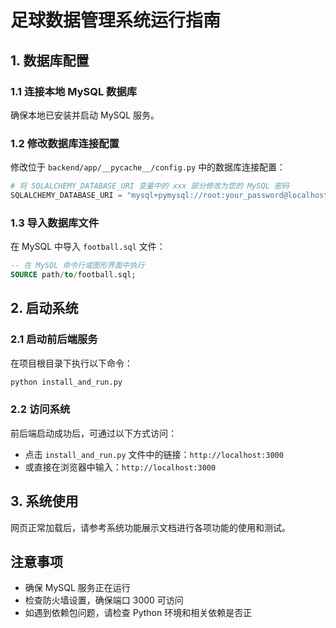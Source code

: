 # 足球数据管理系统运行指南

## 1. 数据库配置

### 1.1 连接本地 MySQL 数据库
确保本地已安装并启动 MySQL 服务。

### 1.2 修改数据库连接配置
修改位于 `backend/app/__pycache__/config.py` 中的数据库连接配置：

```python
# 将 SQLALCHEMY_DATABASE_URI 变量中的 xxx 部分修改为您的 MySQL 密码
SQLALCHEMY_DATABASE_URI = "mysql+pymysql://root:your_password@localhost/football_management_system"
```

### 1.3 导入数据库文件
在 MySQL 中导入 `football.sql` 文件：

```sql
-- 在 MySQL 命令行或图形界面中执行
SOURCE path/to/football.sql;
```

## 2. 启动系统

### 2.1 启动前后端服务
在项目根目录下执行以下命令：

```bash
python install_and_run.py
```

### 2.2 访问系统
前后端启动成功后，可通过以下方式访问：

- 点击 `install_and_run.py` 文件中的链接：`http://localhost:3000`
- 或直接在浏览器中输入：`http://localhost:3000`

## 3. 系统使用

网页正常加载后，请参考系统功能展示文档进行各项功能的使用和测试。

## 注意事项

- 确保 MySQL 服务正在运行
- 检查防火墙设置，确保端口 3000 可访问
- 如遇到依赖包问题，请检查 Python 环境和相关依赖是否正